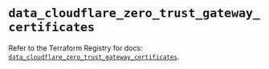 # `data_cloudflare_zero_trust_gateway_certificates`

Refer to the Terraform Registry for docs: [`data_cloudflare_zero_trust_gateway_certificates`](https://registry.terraform.io/providers/cloudflare/cloudflare/5.3.0/docs/data-sources/zero_trust_gateway_certificates).

